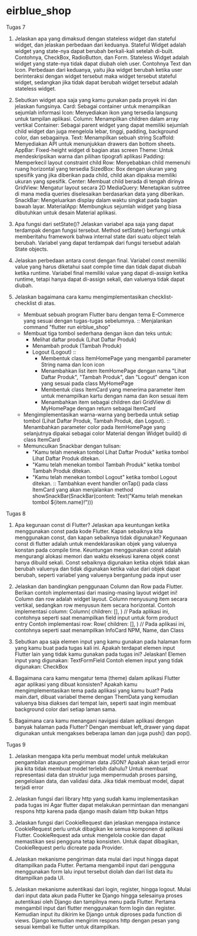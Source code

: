 # eirblue_shop

Tugas 7

1. Jelaskan apa yang dimaksud dengan stateless widget dan stateful widget, dan jelaskan perbedaan dari keduanya.
    Stateful Widget adalah widget yang state-nya dapat berubah berkali-kali setelah di-built. Contohnya, CheckBox, RadioButton, dan Form.
    Stateless Widget adalah widget yang state-nya tidak dapat diubah oleh user. Contohnya Text dan Icon. 
    Perbedaan dari keduanya, yaitu jika widget berubah ketika user berinteraksi dengan widget tersebut maka widget tersebut stateful widget, sedangkan jika tidak dapat berubah widget tersebut adalah stateless widget.

2. Sebutkan widget apa saja yang kamu gunakan pada proyek ini dan jelaskan fungsinya.
    Card: Sebagai container untuk menampilkan sejumlah informasi
    Icon: Menyediakan ikon yang tersedia langsung untuk tampilan aplikasi.
    Column: Menampilkan children dalam array vertikal
    Container: Sebagai parent widget yang dapat memiliki sejumlah child widget dan juga mengelola lebar, tinggi, padding, background color, dan sebagainya.
    Text: Menampilkan sebuah string
    Scaffold: Menyediakan API untuk menunjukkan drawers dan bottom sheets.
    AppBar: Fixed-height widget di bagian atas screen
    Theme: Untuk mendeskripsikan warna dan pilihan tipografi aplikasi
    Padding: Memperkecil layout constraint child
    Row: Menyebabkan child memenuhi ruang horizontal yang tersedia 
    SizedBox: Box dengan ukuran yang spesifik yang jika diberikan pada child, child akan dipaksa memiliki ukuran yang spesifik.
    Center: Membuat child berada di tengah dirinya
    GridView: Mengatur layout secara 2D
    MediaQuery: Menetapkan subtree di mana media queries diselesaikan berdasarkan data yang diberikan.
    SnackBar: Mengeluarkan display dalam waktu singkat pada bagian bawah layar.
    MaterialApp: Membungkus sejumlah widget yang biasa dibutuhkan untuk desain Material aplikasi.

3. Apa fungsi dari setState()? Jelaskan variabel apa saja yang dapat terdampak dengan fungsi tersebut.
    Method setState() berfungsi untuk memberitahu framework bahwa internal state dari suatu object telah berubah.
    Variabel yang dapat terdampak dari fungsi tersebut adalah State objects.

4. Jelaskan perbedaan antara const dengan final.
    Variabel const memiliki value yang harus diketahui saat compile time dan tidak dapat diubah ketika runtime.
    Variabel final memiliki value yang dapat di-assign ketika runtime, tetapi hanya dapat di-assign sekali, dan valuenya tidak dapat diubah.

5. Jelaskan bagaimana cara kamu mengimplementasikan checklist-checklist di atas.
    - Membuat sebuah program Flutter baru dengan tema E-Commerce yang sesuai dengan tugas-tugas sebelumnya.
        :: Menjalankan command "flutter run eirblue_shop"
    - Membuat tiga tombol sederhana dengan ikon dan teks untuk:
        - Melihat daftar produk (Lihat Daftar Produk)
        - Menambah produk (Tambah Produk)
        - Logout (Logout)
        ::   
            - Membentuk class ItemHomePage yang mengambil parameter String nama dan Icon icon
            - Menambahkan list item ItemHomePage dengan nama "Lihat Daftar Produk", "Tambah Produk", dan "Logout" dengan icon yang sesuai pada class MyHomePage
            - Membentuk class ItemCard yang menerima parameter item untuk menampilkan kartu dengan nama dan ikon sesuai item
            - Menambahkan item sebagai children dari GridView di MyHomePage dengan return sebagai ItemCard
    - Mengimplementasikan warna-warna yang berbeda untuk setiap tombol (Lihat Daftar Produk, Tambah Produk, dan Logout).
        :: Menambahkan parameter color pada ItemHomePage yang selanjutnya dipakai sebagai color Material dengan Widget build() di class ItemCard
    - Memunculkan Snackbar dengan tulisan:
        - "Kamu telah menekan tombol Lihat Daftar Produk" ketika tombol Lihat Daftar Produk ditekan.
        - "Kamu telah menekan tombol Tambah Produk" ketika tombol Tambah Produk ditekan.
        - "Kamu telah menekan tombol Logout" ketika tombol Logout ditekan.
        :: Tambahkan event handler onTap() pada class ItemCard yang akan menjalankan method showSnackBar(SnackBar(content: Text("Kamu telah menekan tombol ${item.name}!")))

Tugas 8

1. Apa kegunaan const di Flutter? Jelaskan apa keuntungan ketika menggunakan const pada kode Flutter. Kapan sebaiknya kita menggunakan const, dan kapan sebaiknya tidak digunakan?
    Kegunaan const di flutter adalah untuk mendeklarasikan objek yang valuenya konstan pada compile time.
    Keuntungan menggunakan const adalah mengurangi alokasi memori dan waktu eksekusi karena objek const hanya dibuild sekali.
    Const sebaiknya digunakan ketika objek tidak akan berubah valuenya dan tidak digunakan ketika value dari objek dapat berubah, seperti variabel yang valuenya bergantung pada input user

2. Jelaskan dan bandingkan penggunaan Column dan Row pada Flutter. Berikan contoh implementasi dari masing-masing layout widget ini!
    Column dan row adalah widget layout. Column menyusung item secara vertikal, sedangkan row menyusun item secara horizontal.
    Contoh implementasi column:
        Column(
            children: <Widget>[],
        )
        // Pada aplikasi ini, contohnya seperti saat menampilkan field input untuk form product entry
    Contoh implementasi row:
        Row(
            children: <Widget>[],
        )
        // Pada aplikasi ini, contohnya seperti saat menampilkan InfoCard NPM, Name, dan Class

3. Sebutkan apa saja elemen input yang kamu gunakan pada halaman form yang kamu buat pada tugas kali ini. Apakah terdapat elemen input Flutter lain yang tidak kamu gunakan pada tugas ini? Jelaskan!
    Elemen input yang digunakan: TextFormField
    Contoh elemen input yang tidak digunakan: CheckBox

4. Bagaimana cara kamu mengatur tema (theme) dalam aplikasi Flutter agar aplikasi yang dibuat konsisten? Apakah kamu mengimplementasikan tema pada aplikasi yang kamu buat?
    Pada main.dart, dibuat variabel theme dengan ThemData yang kemudian valuenya bisa diakses dari tempat lain, seperti saat ingin membuat background color dari setiap laman sama.


5. Bagaimana cara kamu menangani navigasi dalam aplikasi dengan banyak halaman pada Flutter?
    Dengan membuat left_drawer yang dapat digunakan untuk mengakses beberapa laman dan juga push() dan pop().

Tugas 9

1. Jelaskan mengapa kita perlu membuat model untuk melakukan pengambilan ataupun pengiriman data JSON? Apakah akan terjadi error jika kita tidak membuat model terlebih dahulu?
    Untuk membuat representasi data dan struktur juga mempermudah proses parsing, pengelolaan data, dan validasi data.
    Jika tidak membuat model, dapat terjadi error

2. Jelaskan fungsi dari library http yang sudah kamu implementasikan pada tugas ini
    Agar flutter dapat melakukan permintaan dan menangani respons http karena pada django masih dalam http bukan https

3. Jelaskan fungsi dari CookieRequest dan jelaskan mengapa instance CookieRequest perlu untuk dibagikan ke semua komponen di aplikasi Flutter.
    CookieRequest ada untuk mengelola cookie dan dapat memastikan sesi pengguna tetap konsisten.
    Untuk dapat dibagikan, CookieRequest perlu dicreate pada Provider.

4. Jelaskan mekanisme pengiriman data mulai dari input hingga dapat ditampilkan pada Flutter.
    Pertama mengambil input dari pengguna menggunakan form lalu input tersebut diolah dan dari list data itu ditampilkan pada UI.

5. Jelaskan mekanisme autentikasi dari login, register, hingga logout. Mulai dari input data akun pada Flutter ke Django hingga selesainya proses autentikasi oleh Django dan tampilnya menu pada Flutter.
    Pertama mengambil input dari flutter menggunakan form login dan register. Kemudian input itu dikirim ke Django untuk diproses pada function di views. Django kemudian mengirim respons http dengan pesan yang sesuai kembali ke flutter untuk ditampilkan.